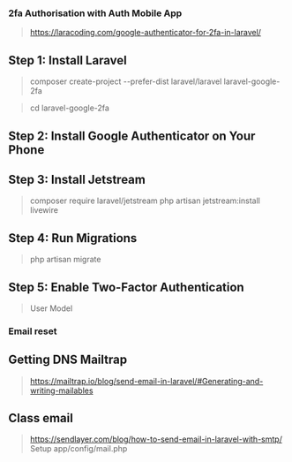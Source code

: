 ### 2fa Authorisation with Auth Mobile App

> https://laracoding.com/google-authenticator-for-2fa-in-laravel/

## Step 1: Install Laravel

> composer create-project --prefer-dist laravel/laravel laravel-google-2fa

> cd laravel-google-2fa

## Step 2: Install Google Authenticator on Your Phone

## Step 3: Install Jetstream

> composer require laravel/jetstream
> php artisan jetstream:install livewire

## Step 4: Run Migrations

> php artisan migrate

## Step 5: Enable Two-Factor Authentication

> User Model

### Email reset

## Getting DNS Mailtrap

> https://mailtrap.io/blog/send-email-in-laravel/#Generating-and-writing-mailables

## Class email

> https://sendlayer.com/blog/how-to-send-email-in-laravel-with-smtp/
> Setup app/config/mail.php
